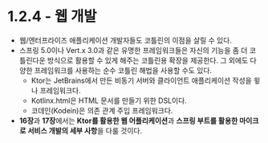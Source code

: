 # 1.2.4 - 웹 개발

- 웹/엔터프라이즈 애플리케이션 개발자들도 코틀린의 이점을 살릴 수 있다.
- 스프링 5.0이나 Vert.x 3.0과 같은 유명한 프레임워크들은 자신의 기능을 좀 더 코틀린다운 방식으로 활용할 수 있게 해주는 코틀린용 확장을 제공한다. 그 외에도 다양한 프레임워크를 사용하는 순수 코틀린 해법을 사용할 수도 있다.
    - Ktor는 JetBrains에서 만든 비동기 서버와 클라이언트 애플리케이션 작성을 윟나 프레임워크다.
    - Kotlinx.html은 HTML 문서를 만들기 위한 DSL이다.
    - 코데인(Kodein)은 의존 관계 주입 프레임워크다.
- **16장**과 **17장**에서는 **Ktor를 활용한 웹 어플리케이션**과 **스프링 부트를 활용한 마이크로 서비스 개발의 세부 사항**을 다룰 것이다.
